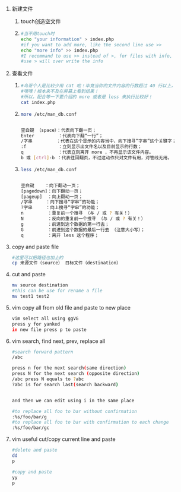 1. 新建文件
   
   1. touch创造空文件
   
   2. ```bash
      #当不用touch时
      echo "your information" > index.php
      #if you want to add more, like the second line use >>
      echo "more info" >> index.php
      #I recommand to use >> instead of >, for files with info, 
      #use > will over write the info
      ```

2. 查看文件
   
   1. ```bash
      #鸟哥个人是比较少用 cat 啦！毕竟当你的文件内容的行数超过 40 行以上，
      #嘿嘿！根本来不及在屏幕上看到结果！ 
      #所以，配合等一下要介绍的 more 或者是 less 来执行比较好！
      cat index.php
      ```
   
   2. ```bash
      more /etc/man_db.conf
      
      
      空白键 （space）：代表向下翻一页；
      Enter         ：代表向下翻“一行”；
      /字串         ：代表在这个显示的内容当中，向下搜寻“字串”这个关键字；
      :f            ：立刻显示出文件名以及目前显示的行数；
      q             ：代表立刻离开 more ，不再显示该文件内容。
      b 或 [ctrl]-b ：代表往回翻页，不过这动作只对文件有用，对管线无用。
      ```
   
   3. ```bash
      less /etc/man_db.conf
      
      
      空白键    ：向下翻动一页；
      [pagedown]：向下翻动一页；
      [pageup]  ：向上翻动一页；
      /字串     ：向下搜寻“字串”的功能；
      ?字串     ：向上搜寻“字串”的功能；
      n         ：重复前一个搜寻 （与 / 或 ? 有关！）
      N         ：反向的重复前一个搜寻 （与 / 或 ? 有关！）
      g         ：前进到这个数据的第一行去；
      G         ：前进到这个数据的最后一行去 （注意大小写）；
      q         ：离开 less 这个程序；
      ```

3. copy and paste file
   
   ```bash
   #这里可以把路径也加上的
   cp 来源文件（source） 目标文件（destination）
   ```

4. cut and paste
   
   ```bash
   mv source destination
   #this can be use for rename a file
   mv test1 test2
   ```

5. vim copy all from old file and paste to new place
   
   ```bash
   vim select all using ggVG
   press y for yanked
   in new file press p to paste
   ```

6. vim search, find next, prev, replace all
   
   ```bash
   #search forward pattern
   /abc
   
   press n for the next search(same direction)
   press N for the next search (opposite direction)
   /abc press N equals to ?abc
   ?abc is for search last(search backward)
   
   
   and then we can edit using i in the same place
   ```
   
   ```bash
   #to replace all foo to bar without confirmation
   :%s/foo/bar/g
   #to replace all foo to bar with confirmation to each change
   :%s/foo/bar/gc
   ```
   
   
   

7. vim useful cut/copy current line and paste
   
   ```bash
   #delete and paste
   dd
   p
   
   #copy and paste
   yy
   p
   ```
